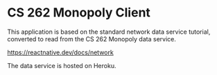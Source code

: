 # CS 262 Monopoly Client

This application is based on the standard network data service tutorial, 
converted to read from the CS 262 Monopoly data service.

<https://reactnative.dev/docs/network>

The data service is hosted on Heroku.
